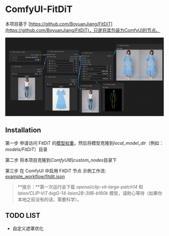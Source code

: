 # ComfyUI-FitDiT

本项目基于 [https://github.com/BoyuanJiang/FitDiT](https://github.com/BoyuanJiang/FitDiT)，只是将其包装为ComfyUI的节点。

![image](./example_images/example1.jpg)

## Installation

第一步 申请访问 FitDiT 的[模型权重](https://huggingface.co/BoyuanJiang/FitDiT)，然后将模型克隆到*local_model_dir*（例如：_models/FitDiT_）目录

第二步 将本项目克隆到*ComfyUI*的*custom_nodes*目录下

第三步 在 ComfyUI 中启用 FitDiT 节点
示例工作流: [example_workflow/fitdit.json](example_workflow/fitdit.json)

> **提示：**第一次运行会下载 _openai/clip-vit-large-patch14_ 和 _laion/CLIP-ViT-bigG-14-laion2B-39B-b160k_ 模型，请耐心等待（如果你本地之前没有的话，需要科学）。

## TODO LIST

- 自定义遮罩优化
